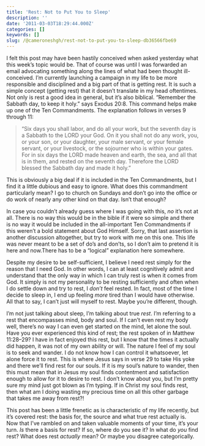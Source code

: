 ```yaml
---
title: 'Rest: Not to Put You to Sleep'
description: ''
date: '2011-03-03T18:29:44.000Z'
categories: []
keywords: []
slug: /@cameroneshgh/rest-not-to-put-you-to-sleep-db36566fbe69
---
```


I felt this post may have been hastily conceived when asked yesterday what this week’s topic would be. That of course was until I was forwarded an email advocating something along the lines of what had been thought ill-conceived. I’m currently launching a campaign in my life to be more responsible and disciplined and a big part of that is getting rest. It is such a simple concept (getting rest) that it doesn’t translate in my head oftentimes.  
Not only is rest a good idea in general, but it’s also biblical. “Remember the Sabbath day, to keep it holy.” says Exodus 20:8. This command helps make up one of the Ten Commandments. The explanation follows in verses 9 through 11:

> “Six days you shall labor, and do all your work, but the seventh day is a Sabbath to the LORD your God. On it you shall not do any work, you, or your son, or your daughter, your male servant, or your female servant, or your livestock, or the sojourner who is within your gates. For in six days the LORD made heaven and earth, the sea, and all that is in them, and rested on the seventh day. Therefore the LORD blessed the Sabbath day and made it holy.”

This is obviously a big deal if it is included in the Ten Commandments, but I find it a little dubious and easy to ignore. What does this commandment particularly mean? I go to church on Sundays and don’t go into the office or do work of nearly any other kind on that day. Isn’t that enough?

In case you couldn’t already guess where I was going with this, _no_ it’s not at all. There is no way this would be in the bible if it were so simple and there is no way it would be included in the all-important Ten Commandments if this weren’t a bold statement about God Himself. Sorry, that last assertion is another discussion altogether, but try to work with me on this one. This life was never meant to be a set of do’s and don’ts, so I don’t aim to pretend it is here and now.There has to be a “logical” explanation here somewhere.

Despite my desire to be self-sufficient, I believe I need rest simply for the reason that I need God. In other words, I can at least cognitively admit and understand that the only way in which I can truly rest is when it comes from God. It simply is not my personality to be resting sufficiently and often when I do settle down and try to rest, I _don’t_ feel rested. In fact, most of the time I decide to sleep in, I end up feeling _more_ tired than I would have otherwise. All that to say, I can’t just will myself to rest. Maybe you’re different, though.

I’m not just talking about sleep, I’m talking about true _rest_. I’m referring to a rest that encompasses mind, body and soul. If I can’t even rest my body well, there’s no way I can even get started on the mind, let alone the soul. Have you ever experienced this kind of rest; the rest spoken of in Matthew 11:28–29? I have in fact enjoyed this rest, but I know that the times it actually did happen, it was not of my own ability or will. The nature I feel of my soul is to seek and wander. I do not know how I can control it whatsoever, let alone force it to rest. This is where Jesus says in verse 29 to take His yoke and there we’ll find rest for our souls. If it is my soul’s nature to wander, then this must mean that in Jesus my soul finds contentment and satisfaction enough to allow for it to desire to rest. I don’t know about you, but I’m pretty sure my mind just got blown as I’m typing. If in Christ my soul finds rest, then what am I doing wasting my precious time on all this other garbage that takes me away from rest?!

This post has been a little frenetic as is characteristic of my life recently, but it’s covered rest: the basis for, the source and what true rest actually is. Now that I’ve rambled on and taken valuable moments of your time, it’s your turn. _Is_ there a basis for rest? If so, where do you see it? In what do _you_ find rest? What does rest _actually_ mean? Or maybe you disagree categorically.